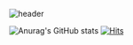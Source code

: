![header](https://capsule-render.vercel.app/api?type=waving&color=auto&height=300&section=header&text=안녕하세요&fontSize=90)


![Anurag's GitHub stats](https://github-readme-stats.vercel.app/api?username=980pro&theme=radical&show_icons=true)
[![Hits](https://hits.seeyoufarm.com/api/count/incr/badge.svg?url=https%3A%2F%2Fgithub.com%2Fgjbae1212%2Fhit-counter&count_bg=%2379C83D&title_bg=%23555555&icon=speakerdeck.svg&icon_color=%23E7E7E7&title=hits&edge_flat=false)](https://hits.seeyoufarm.com)
